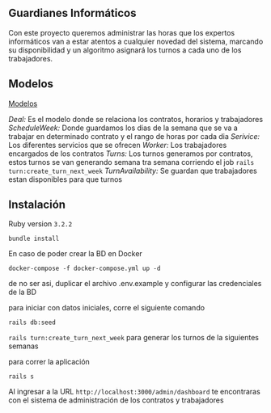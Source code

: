 ## Guardianes Informáticos

Con este proyecto queremos administrar las horas que los expertos informáticos van a estar atentos a cualquier novedad del sistema, marcando su disponibilidad y un algoritmo asignará los turnos a cada uno de los trabajadores.

## Modelos

[Modelos](https://miro.com/app/board/uXjVMZ6LvYo=/)

*Deal:*  Es el modelo donde se relaciona los contratos, horarios y trabajadores
*ScheduleWeek:* Donde guardamos los dias de la semana que se va a trabajar en determinado contrato y el rango de horas por cada dia
*Serivice:* Los diferentes servicios que se ofrecen
*Worker:* Los trabajadores encargados de los contratos
*Turns:* Los turnos generamos por contratos, estos turnos se van generando semana tra semana corriendo el job `rails turn:create_turn_next_week`
*TurnAvailability:* Se guardan que trabajadores estan disponibles para que turnos

## Instalación

Ruby version `3.2.2`

```
bundle install
```

En caso de poder crear la BD en Docker

```
docker-compose -f docker-compose.yml up -d
```

de no ser asi, duplicar el archivo .env.example y configurar las credenciales de la BD

para iniciar con datos iniciales, corre el siguiente comando

```
rails db:seed
```
`rails turn:create_turn_next_week` para generar los turnos de la siguientes semanas

para correr la aplicación
```
rails s
```

Al ingresar a la URL `http://localhost:3000/admin/dashboard` te encontraras con el sistema de administración de los contratos y trabajadores
